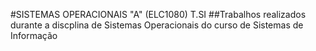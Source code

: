 #SISTEMAS OPERACIONAIS "A" (ELC1080) T.SI
##Trabalhos realizados durante a discplina de Sistemas Operacionais do curso de Sistemas de Informação

